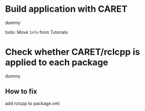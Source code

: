 # Build application with CARET

dummy

todo: Move `Info` from Tutorials

# Check whether CARET/rclcpp is applied to each package

dummy

## How to fix

add rclcpp to package.xml
